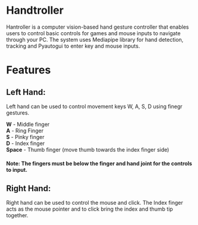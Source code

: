 # Handtroller

Hantroller is a computer vision-based hand gesture controller that enables users to control basic controls for games and mouse inputs to navigate through your PC. The system uses Mediapipe library for hand detection, tracking and Pyautogui to enter key and mouse inputs.

# Features

## Left Hand:
Left hand can be used to control movement keys W, A, S, D using finegr gestures. 

**W** - Middle finger  
**A** - Ring Finger  
**S** - Pinky finger  
**D** - Index finger  
**Space** - Thumb finger (move thumb towards the index finger side)

#### Note: The fingers must be below the finger and hand joint for the controls to input.

## Right Hand:

Right hand can be used to control the mouse and click. The Index finger acts as the mouse pointer and to click bring the index and thumb tip together.
